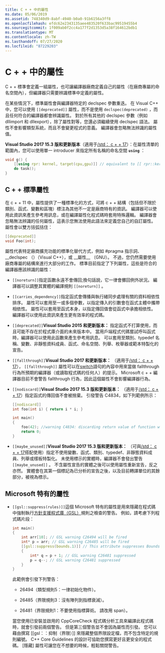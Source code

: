 ```yaml
---
title: C + + 中的屬性
ms.date: 05/06/2019
ms.assetid: 748340d9-8abf-4940-b0a0-91b6156a3ff8
ms.openlocfilehash: efdc62e2343135aee483520f633bac99519455b4
ms.sourcegitcommit: 1f009ab0f2cc4a177f2d1353d5a38f164612bdb1
ms.translationtype: MT
ms.contentlocale: zh-TW
ms.lasthandoff: 07/27/2020
ms.locfileid: "87229203"
---
```

# <a name="attributes-in-c"></a>C + + 中的屬性

C + + 標準會定義一組屬性，也可讓編譯器廠商定義自己的屬性（在廠商專屬的命名空間內），但編譯器只需要辨識標準中定義的屬性。

在某些情況下，標準屬性會與編譯器特定的 declspec 參數重迭。 在 Visual C++ 中，您可以使用 `[[deprecated]]` 屬性，而不是使用 `declspec(deprecated)` ，而且任何符合的編譯器都會辨識屬性。 對於所有其他的 declspec 參數（例如 dllimport 和 dllexport），除了屬性對等，您還必須繼續使用 declspec 語法。 屬性不會影響類型系統，而且不會變更程式的意義。 編譯器會忽略無法辨識的屬性值。

**Visual Studio 2017 15.3 版和更新版本**（適用于[/std： c + + 17](../build/reference/std-specify-language-standard-version.md)）：在屬性清單的範圍內，您可以使用單一 introducer 來指定所有名稱的命名空間 **`using`** ：

```cpp
void g() {
    [[using rpr: kernel, target(cpu,gpu)]] // equivalent to [[ rpr::kernel, rpr::target(cpu,gpu) ]]
    do task();
}
```

## <a name="c-standard-attributes"></a>C + + 標準屬性

在 c + + 11 中，屬性提供了一種標準化的方式，可將 c + + 結構（包括但不限於類別、函式、變數和區塊）標注為其他不一定是廠商特有的資訊。 編譯器可以使用此資訊來產生參考用訊息，或在編譯屬性化程式碼時套用特殊邏輯。 編譯器會忽略無法辨識的任何屬性，這表示您無法使用此語法來定義您自己的自訂屬性。 屬性會以雙方括弧括住：

```cpp
[[deprecated]]
void Foo(int);
```

屬性代表特定廠商擴充功能的標準化替代方式，例如 #pragma 指示詞、__declspec （）（Visual C++），或 &#95;&#95;屬性&#95;&#95;  （GNU）。 不過，您仍然需要使用廠商專屬的結構來進行大部分的工作。 標準目前指定了下列屬性，這些是符合的編譯器應該辨識的屬性：

- `[[noreturn]]`指定函數永遠不會傳回;換句話說，它一律會擲回例外狀況。 編譯器可以調整其實體的編譯規則 `[[noreturn]]` 。

- `[[carries_dependency]]`指定函式會傳播與執行緒同步處理有關的資料相依性排序。 屬性可以套用至一或多個參數，以指定傳入的引數會在函式主體中攜帶相依性。 屬性可以套用至函式本身，以指定傳回值會從函式中承擔相依性。 編譯器可以使用此資訊來產生更有效率的程式碼。

- `[[deprecated]]`**Visual Studio 2015 和更新版本：** 指定函式不打算使用，而且可能不存在於程式庫介面的未來版本中。 當用戶端程式代碼嘗試呼叫函式時，編譯器可以使用此函數來產生參考用訊息。 可以套用至類別、typedef 名稱、變數、非靜態資料成員、函式、命名空間、列舉、枚舉器或範本特製化的宣告。

- `[[fallthrough]]`**Visual Studio 2017 和更新版本：** （適用于[/std： c + + 17](../build/reference/std-specify-language-standard-version.md)）， `[[fallthrough]]` 屬性可以在[switch](switch-statement-cpp.md)語句的內容中用來當做 fallthrough 行為所預期的編譯器（或讀取程式碼的任何人）的提示。 Microsoft c + + 編譯器目前不會警告 fallthrough 行為，因此這個屬性不會影響編譯器行為。

- `[[nodiscard]]`**Visual Studio 2017 15.3 版和更新版本：** （適用于[/std： c + + 17](../build/reference/std-specify-language-standard-version.md)）指定函式的傳回值不會被捨棄。 引發警告 C4834，如下列範例所示：

    ```cpp
    [[nodiscard]]
    int foo(int i) { return i * i; }

    int main()
    {
        foo(42); //warning C4834: discarding return value of function with 'nodiscard' attribute
        return 0;
    }
    ```

- `[[maybe_unused]]`**Visual Studio 2017 15.3 版和更新版本：** （可與[/std： c + + 17](../build/reference/std-specify-language-standard-version.md)搭配使用）指定不使用變數、函式、類別、typedef、非靜態資料成員、列舉或樣板特製化。 未使用標示的實體時，編譯器不會發出警告 `[[maybe_unused]]` 。 不含屬性宣告的實體之後可以使用屬性重新宣告，反之亦然。 實體會在其第一個標記為已分析的宣告之後，以及目前轉譯單位的其餘部分，被視為標示。

## <a name="microsoft-specific-attributes"></a>Microsoft 特有的屬性

- `[[gsl::suppress(rules)]]`這個 Microsoft 特有的屬性是用來隱藏在程式碼中強制執行[方針支援程式庫（GSL）](https://github.com/Microsoft/GSL)規則之檢查的警告。 例如，請考慮下列程式碼片段：

    ```cpp
    int main()
    {
        int arr[10]; // GSL warning C26494 will be fired
        int* p = arr; // GSL warning C26485 will be fired
        [[gsl::suppress(bounds.1)]] // This attribute suppresses Bounds rule #1
        {
            int* q = p + 1; // GSL warning C26481 suppressed
            p = q--; // GSL warning C26481 suppressed
        }
    }
    ```

  此範例會引發下列警告：

  - 26494（類型規則5：一律初始化物件）。

  - 26485（界限規則3：沒有陣列到指標衰減）。

  - 26481（界限規則1：不要使用指標算術。 請改用 span）。

  當您使用已安裝並啟用的 CppCoreCheck 程式碼分析工具來編譯此程式碼時，就會引發前兩個警告。 但是第三個警告並不會因為屬性而引發。 您可以藉由撰寫 [[gsl：：抑制（界限）]] 來隱藏整個界限設定檔，而不包含特定的規則編號。 C++ Core Guidelines 的設計可協助您撰寫更好且更安全的程式碼。 [隱藏] 屬性可讓您在不想要的時候，輕鬆關閉警告。
  